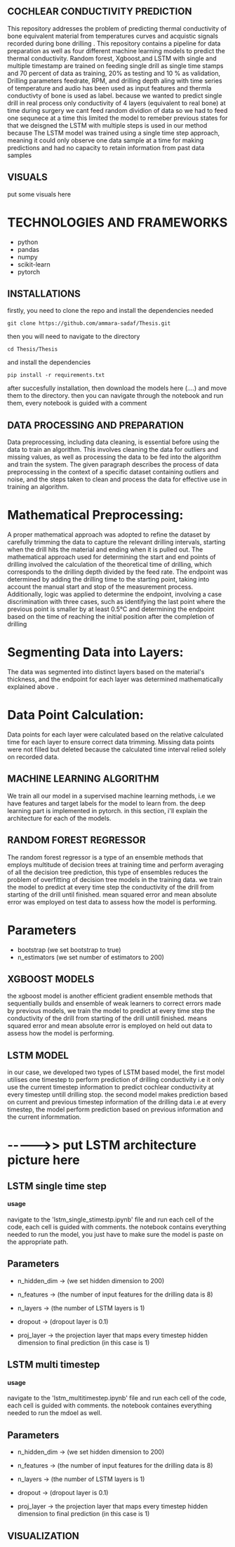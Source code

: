 ## COCHLEAR CONDUCTIVITY PREDICTION
This repository addresses the problem of predicting thermal conductivity of bone equivalent material from temperatures curves and acquistic signals recorded during bone drilling . This repository contains a pipeline for data preparation as well as four different machine learning models to predict the thermal conductivity. Random forest, Xgboost,and LSTM with single and multiple timestamp are trained on feeding single drill as single time stamps and 70 percent of data as training, 20% as testing and 10 % as validation, Drilling parameters feedrate, RPM, and drilling depth aling with time series of temperature and audio has been used as input features and thermla conductivty of bone is used as label.  because we wanted to predict single drill in real process   only conductivity of 4 layers (equivalent to real bone) at time during surgery we cant feed random dividion of data so we had to feed one sequnece at a time this limited the model to remeber previous states for that we deisgned the LSTM with multiple steps is used in our method because The LSTM model was trained using a single time step approach, meaning it could only observe one data sample at a time for making predictions and had no capacity to retain information from past data samples
## VISUALS
put some visuals here

# TECHNOLOGIES AND FRAMEWORKS
- python
- pandas
- numpy
- scikit-learn
- pytorch
  
## INSTALLATIONS

firstly, you need to clone the repo and install the dependencies needed
```
git clone https://github.com/ammara-sadaf/Thesis.git
```

then you will need to navigate to the directory

```
cd Thesis/Thesis
```

and install the dependencies
```
pip install -r requirements.txt
```

after succesfully installation, then download the models here (....) and move them to the directory. then you can navigate through the notebook and run them, every notebook is guided with a comment

## DATA PROCESSING AND PREPARATION
Data preprocessing, including data cleaning, is essential before using the data to train an algorithm. This involves cleaning the data for outliers and missing values, as well as processing the data to be fed into the algorithm and train the system. The given paragraph describes the process of data preprocessing in the context of a specific dataset containing outliers and noise, and the steps taken to clean and process the data for effective use in training an algorithm.
# Mathematical Preprocessing:
A proper mathematical approach was adopted to refine the dataset by carefully trimming the data to capture the relevant drilling intervals, starting when the drill hits the material and ending when it is pulled out. The mathematical approach used for determining the start and end points of drilling involved the calculation of the theoretical time of drilling, which corresponds to the drilling depth divided by the feed rate. The endpoint was determined by adding the drilling time to the starting point, taking into account the manual start and stop of the measurement process. Additionally, logic was applied to determine the endpoint, involving a case discrimination with three cases, such as identifying the last point where the previous point is smaller by at least 0.5°C and determining the endpoint based on the time of reaching the initial position after the completion of drilling
# Segmenting Data into Layers:
The data was segmented into distinct layers based on the material's thickness, and the endpoint for each layer was determined mathematically explained above .
# Data Point Calculation: 
Data points for each layer were calculated based on the relative calculated time for each layer to ensure correct data trimming. Missing data points were not filled but deleted because the calculated time interval relied solely on recorded data.

## MACHINE LEARNING ALGORITHM
We train all our model in a supervised machine learning methods, i.e we have features and target labels for the model to learn from. the deep learning part is implemented in pytorch. in this section, i'll explain the architecture for each of the models.

## RANDOM FOREST REGRESSOR

The random forest regressor is a type of an ensemble methods that employs multitude of decision trees at training time and perform averaging of all the decision tree prediction, this type of ensembles reduces the problem of overfitting of decision tree models in the training data. we train the model to predict at every time step the conductivity of the drill from starting of the drill until finished. mean squared error and mean absolute error was employed on test data to assess how the model is performing.

# Parameters
* bootstrap (we set bootstrap to true)
* n_estimators (we set number of estimators to 200)


## XGBOOST MODELS
the xgboost model is another efficient gradient ensemble methods that sequentially builds and ensemble of weak learners to correct errors made by previous models, we train the model to predict at every time step the conductivity of the drill from starting of the drill untill finished. means squared error and mean absolute error is employed on held out data to assess how the model is performing.


## LSTM MODEL 



in our case, we developed two types of LSTM based model, the first model utilises one timestep to perform prediction of drilling conductivity i.e it only use the current timestep information to predict cochlear conductivity at every timestep untill drilling stop. the second model makes prediction based on current and previous timestep information of the drilling data i.e at every timestep, the model perform prediction based on previous information and the current informmation. 

# ----->> put LSTM architecture picture here

## LSTM single time step

#### usage 
navigate to the 'lstm_single_stimestp.ipynb' file and run each cell of the code, each cell is guided with comments. the notebook contains everything needed to run the model, you just have to make sure the model is paste on the appropriate path.


## Parameters
* n_hidden_dim -> (we set hidden dimension to 200)

* n_features -> (the number of input features for the drilling data is 8)

* n_layers -> (the number of LSTM layers is 1)

* dropout -> (dropout layer is 0.1)
  
* proj_layer -> the projection layer that maps every timestep hidden dimension to final prediction (in this case is 1)


## LSTM multi timestep

#### usage
navigate to the 'lstm_multitimestep.ipynb' file and run each cell of the code, each cell is guided with comments. the notebook containes everything needed to run the mdoel as well.


## Parameters
* n_hidden_dim -> (we set hidden dimension to 200)

* n_features -> (the number of input features for the drilling data is 8)

* n_layers -> (the number of LSTM layers is 1)

* dropout -> (dropout layer is 0.1)
  
* proj_layer -> the projection layer that maps every timestep hidden dimension to final prediction (in this case is 1)


## VISUALIZATION
